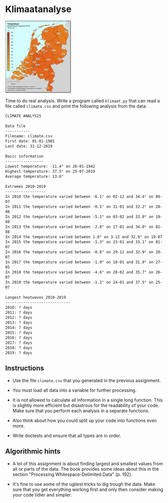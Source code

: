 # Klimaatanalyse

![](../eca2csv/temperature.png)

Time to do real analysis. Write a program called `klimaat.py` that can read a file called `climate.csv` and print the following analysis from the data:

    CLIMATE ANALYSIS

    Data file
    -----------
    Filename: climate.csv
    First date: 01-01-1901
    Last date: 31-12-2019

    Basic information
    -----------------
    Lowest temperature: -11.4° on 26-01-1942
    Highest temperature: 37.5° on 25-07-2019
    Average temperature: 13.6°

    Extremes 2010-2019
    ------------------
    In 2010 the temperature varied between -6.1° on 02-12 and 34.4° on 09-07
    In 2011 the temperature varied between -0.1° on 31-01 and 32.2° on 28-06
    In 2012 the temperature varied between -5.1° on 03-02 and 33.0° on 19-08
    In 2013 the temperature varied between -2.8° on 17-01 and 34.0° on 02-08
    In 2014 the temperature varied between 1.0° on 3-12 and 32.9° on 19-07
    In 2015 the temperature varied between -1.3° on 23-01 and 33.1° on 01-07
    In 2016 the temperature varied between -0.8° on 29-12 and 32.9° on 20-07
    In 2017 the temperature varied between -1.9° on 18-01 and 31.9° on 27-05
    In 2018 the temperature varied between -4.6° on 28-02 and 35.7° on 26-07
    In 2019 the temperature varied between -1.1° on 24-01 and 37.5° on 25-07

    Longest heatwaves 2010-2019
    -----------------------------
    2010: ? days
    2011: ? days
    2012: ? days
    2013: ? days
    2014: ? days
    2015: ? days
    2016: ? days
    2017: ? days
    2018: ? days
    2019: ? days

## Instructions

- Use the file `climate.csv` that you generated in the previous assignment.

- You must load all data into a variable for further processing.

- It is not allowed to calculate all information in a single long function. This is slightly more efficient but disastrous for the readability of your code. Make sure that you perform each analysis in a separate functions.

- Also think about how you could split up your code into functions even more.

- Write doctests and ensure that all types are in order.

## Algorithmic hints

- A lot of this assignment is about finding largest and smallest values from all or parts of the data. The book provides some ideas about this in the section "Processing Whitespace-Delimited Data" (p. 192).

- It's fine to use some of the ugliest tricks to dig trough the data. Make sure that you get everything working first and only then consider making your code tidier and simpler.

